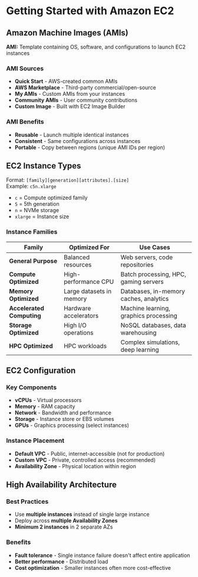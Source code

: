 # Getting Started with Amazon EC2

## Amazon Machine Images (AMIs)

**AMI:** Template containing OS, software, and configurations to launch EC2 instances

### AMI Sources
- **Quick Start** - AWS-created common AMIs
- **AWS Marketplace** - Third-party commercial/open-source
- **My AMIs** - Custom AMIs from your instances
- **Community AMIs** - User community contributions
- **Custom Image** - Built with EC2 Image Builder

### AMI Benefits
- **Reusable** - Launch multiple identical instances
- **Consistent** - Same configurations across instances
- **Portable** - Copy between regions (unique AMI IDs per region)

## EC2 Instance Types

Format: `[family][generation][attributes].[size]`  
Example: `c5n.xlarge`
- `c` = Compute optimized family
- `5` = 5th generation
- `n` = NVMe storage
- `xlarge` = Instance size

### Instance Families

| Family | Optimized For | Use Cases |
|--------|---------------|-----------|
| **General Purpose** | Balanced resources | Web servers, code repositories |
| **Compute Optimized** | High-performance CPU | Batch processing, HPC, gaming servers |
| **Memory Optimized** | Large datasets in memory | Databases, in-memory caches, analytics |
| **Accelerated Computing** | Hardware accelerators | Machine learning, graphics processing |
| **Storage Optimized** | High I/O operations | NoSQL databases, data warehousing |
| **HPC Optimized** | HPC workloads | Complex simulations, deep learning |

## EC2 Configuration

### Key Components
- **vCPUs** - Virtual processors
- **Memory** - RAM capacity
- **Network** - Bandwidth and performance
- **Storage** - Instance store or EBS volumes
- **GPUs** - Graphics processing (select instances)

### Instance Placement
- **Default VPC** - Public, internet-accessible (not for production)
- **Custom VPC** - Private, controlled access (recommended)
- **Availability Zone** - Physical location within region

## High Availability Architecture

### Best Practices
- Use **multiple instances** instead of single large instance
- Deploy across **multiple Availability Zones**
- **Minimum 2 instances** in 2 separate AZs

### Benefits
- **Fault tolerance** - Single instance failure doesn't affect entire application
- **Better performance** - Distributed load
- **Cost optimization** - Smaller instances often more cost-effective